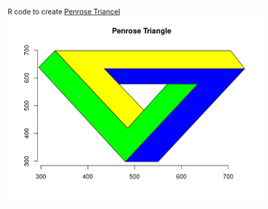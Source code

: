 R code to create [Penrose Triancel](https://en.wikipedia.org/wiki/Penrose_triangle)
![Penrose Triangle](penrose_triangle.png "Penrose Triangle")
